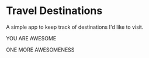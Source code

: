 # Travel Destinations

A simple app to keep track of destinations I'd like to visit.

YOU ARE AWESOME

ONE MORE AWESOMENESS
